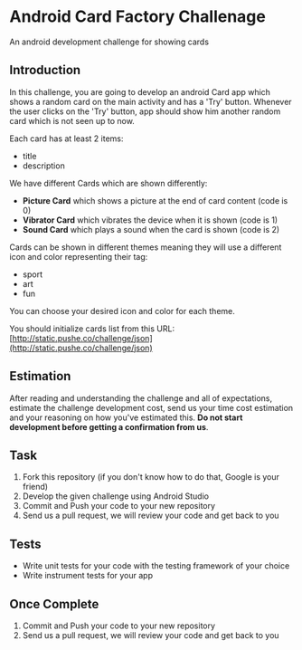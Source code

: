 # Android Card Factory Challenage

An android development challenge for showing cards

## Introduction 
In this challenge, you are going to develop an android Card app which shows a random card on 
the main activity and has a 'Try' button. Whenever the user clicks on the 'Try' button, app 
should show him another random card which is not seen up to now.

Each card has at least 2 items:

- title
- description

We have different Cards which are shown differently:

- **Picture Card** which shows a picture at the end of card content (code is 0)
- **Vibrator Card** which vibrates the device when it is shown (code is 1)
- **Sound Card** which plays a sound when the card is shown (code is 2)

Cards can be shown in different themes meaning they will use a different icon and color representing their tag:

- sport
- art
- fun

You can choose your desired icon and color for each theme.

You should initialize cards list from this URL: [http://static.pushe.co/challenge/json](http://static.pushe.co/challenge/json)

## Estimation

After reading and understanding the challenge and all of expectations, estimate the challenge 
development cost, send us your time cost estimation and your reasoning on how you've estimated 
this. **Do not start development before getting a confirmation from us**.

## Task

1. Fork this repository (if you don't know how to do that, Google is your friend)
2. Develop the given challenge using Android Studio
3. Commit and Push your code to your new repository
3. Send us a pull request, we will review your code and get back to you

## Tests

- Write unit tests for your code with the testing framework of your choice
- Write instrument tests for your app


## Once Complete
1. Commit and Push your code to your new repository
2. Send us a pull request, we will review your code and get back to you
